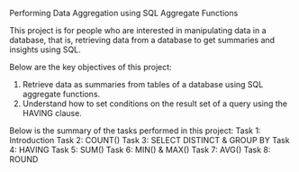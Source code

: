 Performing Data Aggregation using SQL Aggregate Functions

This project is for people who are interested in manipulating data in a database, that is,
retrieving data from a database to get summaries and insights using SQL.

Below are the key objectives of this project:
1. Retrieve data as summaries from tables of a database using SQL aggregate functions.
2. Understand how to set conditions on the result set of a query using the HAVING clause.

Below is the summary of the tasks performed in this project:
Task 1: Introduction
Task 2: COUNT()
Task 3: SELECT DISTINCT & GROUP BY
Task 4: HAVING
Task 5: SUM()
Task 6: MIN() & MAX()
Task 7: AVG()
Task 8: ROUND
